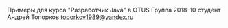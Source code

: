 Примеры для курса "Разработчик Java" в OTUS
Группа 2018-10
студент Андрей Топорков
toporkov1989@yandex.ru
